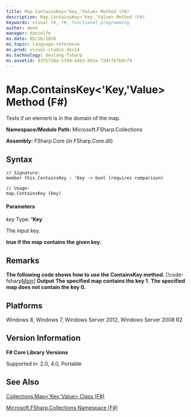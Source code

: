 ```yaml
---
title: Map.ContainsKey<'Key,'Value> Method (F#)
description: Map.ContainsKey<'Key,'Value> Method (F#)
keywords: visual f#, f#, functional programming
author: dend
manager: danielfe
ms.date: 05/16/2016
ms.topic: language-reference
ms.prod: visual-studio-dev14
ms.technology: devlang-fsharp
ms.assetid: 035571ba-5194-4463-b91e-724cf67bdcf9 
---
```


# Map.ContainsKey<'Key,'Value> Method (F#)

Tests if an element is in the domain of the map.

**Namespace/Module Path:** Microsoft.FSharp.Collections

**Assembly:** FSharp.Core (in FSharp.Core.dll)


## Syntax

```
// Signature:
member this.ContainsKey : 'Key -> bool (requires comparison)

// Usage:
map.ContainsKey (key)
```

#### Parameters
*key*
Type: **'Key**


The input key.



**true if the map contains the given key.**
## Remarks
**The following code shows how to use the ContainsKey method.**
[!code-fsharp[Main](snippets/fsmaps/snippet4.fs)]
**Output**
**The specified map contains the key 1.**
**The specified map does not contain the key 0.**
## Platforms
Windows 8, Windows 7, Windows Server 2012, Windows Server 2008 R2


## Version Information
**F# Core Library Versions**

Supported in: 2.0, 4.0, Portable




## See Also
[Collections.Map&#60;'Key,'Value&#62; Class &#40;F&#35;&#41;](Collections.Map%5B%27Key%2C%27Value%5D-Class-%5BFSharp%5D.md)

[Microsoft.FSharp.Collections Namespace &#40;F&#35;&#41;](Microsoft.FSharp.Collections-Namespace-%5BFSharp%5D.md)

